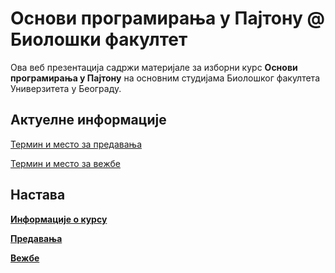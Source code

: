 # Основи програмирања у Пajтону @ Биолошки факултет

Ова веб презентација садржи материјале за изборни курс **Основи програмирања у Пajтону** на основним студијама Биолошког факултета Универзитета у Београду.

## Актуелне информације

[Термин и место за предавања](predavanja/info/README.md)

[Термин и место за вежбе](vezbe/info/README.md)

## Настава

**[Информације о курсу](informacije-o-kursu/README.md)**

**[Предавања](predavanja/README.md)**

**[Вежбе](vezbe/README.md)**
